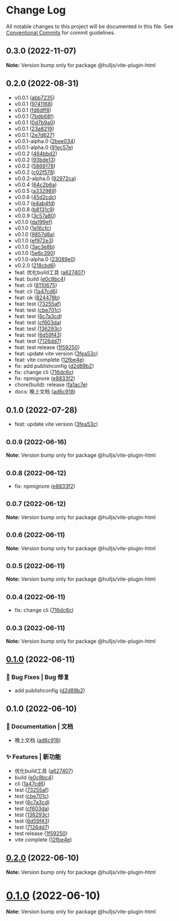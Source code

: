 # Change Log

All notable changes to this project will be documented in this file.
See [Conventional Commits](https://conventionalcommits.org) for commit guidelines.

## 0.3.0 (2022-11-07)

**Note:** Version bump only for package @hulljs/vite-plugin-html





## 0.2.0 (2022-08-31)

* v0.0.1 ([abb7235](https://github.com/luoguoxiong/hulljs/commit/abb7235))
* v0.0.1 ([9741168](https://github.com/luoguoxiong/hulljs/commit/9741168))
* v0.0.1 ([fd6dff8](https://github.com/luoguoxiong/hulljs/commit/fd6dff8))
* v0.0.1 ([7bdb68f](https://github.com/luoguoxiong/hulljs/commit/7bdb68f))
* v0.0.1 ([0d7b9a0](https://github.com/luoguoxiong/hulljs/commit/0d7b9a0))
* v0.0.1 ([23a8219](https://github.com/luoguoxiong/hulljs/commit/23a8219))
* v0.0.1 ([2e7d627](https://github.com/luoguoxiong/hulljs/commit/2e7d627))
* v0.0.1-alpha.0 ([2bee034](https://github.com/luoguoxiong/hulljs/commit/2bee034))
* v0.0.1-alpha.0 ([91ec57e](https://github.com/luoguoxiong/hulljs/commit/91ec57e))
* v0.0.2 ([484bbd2](https://github.com/luoguoxiong/hulljs/commit/484bbd2))
* v0.0.2 ([93bde13](https://github.com/luoguoxiong/hulljs/commit/93bde13))
* v0.0.2 ([5869178](https://github.com/luoguoxiong/hulljs/commit/5869178))
* v0.0.2 ([c02f578](https://github.com/luoguoxiong/hulljs/commit/c02f578))
* v0.0.2-alpha.0 ([92972ca](https://github.com/luoguoxiong/hulljs/commit/92972ca))
* v0.0.4 ([64c2b6a](https://github.com/luoguoxiong/hulljs/commit/64c2b6a))
* v0.0.5 ([a332989](https://github.com/luoguoxiong/hulljs/commit/a332989))
* v0.0.6 ([45d2cdc](https://github.com/luoguoxiong/hulljs/commit/45d2cdc))
* v0.0.7 ([e4ab4fd](https://github.com/luoguoxiong/hulljs/commit/e4ab4fd))
* v0.0.8 ([b8131c9](https://github.com/luoguoxiong/hulljs/commit/b8131c9))
* v0.0.9 ([3c57a80](https://github.com/luoguoxiong/hulljs/commit/3c57a80))
* v0.1.0 ([da199ef](https://github.com/luoguoxiong/hulljs/commit/da199ef))
* v0.1.0 ([1e16cfc](https://github.com/luoguoxiong/hulljs/commit/1e16cfc))
* v0.1.0 ([9857d8a](https://github.com/luoguoxiong/hulljs/commit/9857d8a))
* v0.1.0 ([ef972e3](https://github.com/luoguoxiong/hulljs/commit/ef972e3))
* v0.1.0 ([3ac3e8b](https://github.com/luoguoxiong/hulljs/commit/3ac3e8b))
* v0.1.0 ([5e6c390](https://github.com/luoguoxiong/hulljs/commit/5e6c390))
* v0.1.0-alpha.0 ([23089e0](https://github.com/luoguoxiong/hulljs/commit/23089e0))
* v0.2.0 ([218cbd6](https://github.com/luoguoxiong/hulljs/commit/218cbd6))
* feat: 优化build工具 ([a627407](https://github.com/luoguoxiong/hulljs/commit/a627407))
* feat: build ([e0c8bc4](https://github.com/luoguoxiong/hulljs/commit/e0c8bc4))
* feat: cli ([8110675](https://github.com/luoguoxiong/hulljs/commit/8110675))
* feat: cli ([1a47cd6](https://github.com/luoguoxiong/hulljs/commit/1a47cd6))
* feat: ok ([824478b](https://github.com/luoguoxiong/hulljs/commit/824478b))
* feat: test ([73255af](https://github.com/luoguoxiong/hulljs/commit/73255af))
* feat: test ([cbe701c](https://github.com/luoguoxiong/hulljs/commit/cbe701c))
* feat: test ([6c7a3cd](https://github.com/luoguoxiong/hulljs/commit/6c7a3cd))
* feat: test ([cf603da](https://github.com/luoguoxiong/hulljs/commit/cf603da))
* feat: test ([136293c](https://github.com/luoguoxiong/hulljs/commit/136293c))
* feat: test ([6d59f43](https://github.com/luoguoxiong/hulljs/commit/6d59f43))
* feat: test ([7126dd7](https://github.com/luoguoxiong/hulljs/commit/7126dd7))
* feat: test release ([1f59250](https://github.com/luoguoxiong/hulljs/commit/1f59250))
* feat: update vite version ([3fea53c](https://github.com/luoguoxiong/hulljs/commit/3fea53c))
* feat: vite complete ([12fbe4e](https://github.com/luoguoxiong/hulljs/commit/12fbe4e))
* fix: add publishconfig ([d2d89b2](https://github.com/luoguoxiong/hulljs/commit/d2d89b2))
* fix: change cli ([716dc6c](https://github.com/luoguoxiong/hulljs/commit/716dc6c))
* fix: npmignore ([e8833f2](https://github.com/luoguoxiong/hulljs/commit/e8833f2))
* chore(build): release ([fa1ac7e](https://github.com/luoguoxiong/hulljs/commit/fa1ac7e))
* docs: 晚上文档 ([ad6c918](https://github.com/luoguoxiong/hulljs/commit/ad6c918))





## 0.1.0 (2022-07-28)

* feat: update vite version ([3fea53c](https://github.com/luoguoxiong/hulljs/commit/3fea53c))





## <small>0.0.9 (2022-06-16)</small>

**Note:** Version bump only for package @hulljs/vite-plugin-html





## <small>0.0.8 (2022-06-12)</small>

* fix: npmignore ([e8833f2](https://github.com/luoguoxiong/hulljs/commit/e8833f2))





## <small>0.0.7 (2022-06-12)</small>

**Note:** Version bump only for package @hulljs/vite-plugin-html





## <small>0.0.6 (2022-06-11)</small>

**Note:** Version bump only for package @hulljs/vite-plugin-html





## <small>0.0.5 (2022-06-11)</small>

**Note:** Version bump only for package @hulljs/vite-plugin-html





## <small>0.0.4 (2022-06-11)</small>

* fix: change cli ([716dc6c](https://github.com/luoguoxiong/hulljs/commit/716dc6c))





## <small>0.0.3 (2022-06-11)</small>

**Note:** Version bump only for package @hulljs/vite-plugin-html





## [0.1.0](https://github.com/luoguoxiong/hulljs/compare/v0.0.3...v0.1.0) (2022-06-11)


### 🐛 Bug Fixes | Bug 修复

* add publishconfig ([d2d89b2](https://github.com/luoguoxiong/hulljs/commit/d2d89b27e89bef094a0d7f3ade77122395a78bc0))



## 0.1.0 (2022-06-10)


### 📝 Documentation | 文档

* 晚上文档 ([ad6c918](https://github.com/luoguoxiong/hulljs/commit/ad6c918b6899d1391b57b4fd295949fb6bc15bbe))


### ✨ Features | 新功能

* 优化build工具 ([a627407](https://github.com/luoguoxiong/hulljs/commit/a627407fcaea1153ff421c41ead174539be99b9b))
* build ([e0c8bc4](https://github.com/luoguoxiong/hulljs/commit/e0c8bc40d475ca5173fe3e86a016b89d0c59b628))
* cli ([1a47cd6](https://github.com/luoguoxiong/hulljs/commit/1a47cd6e44439cb94d1080cc3e0ee6556271383c))
* test ([73255af](https://github.com/luoguoxiong/hulljs/commit/73255af4f4a0fac7ce23bf0e3aa89e4577d9073b))
* test ([cbe701c](https://github.com/luoguoxiong/hulljs/commit/cbe701cb048f668ff4ec2d1ee1cb21e8ef87f930))
* test ([6c7a3cd](https://github.com/luoguoxiong/hulljs/commit/6c7a3cdcdbdb51c0a09f54b980e19320e94eb02c))
* test ([cf603da](https://github.com/luoguoxiong/hulljs/commit/cf603da4ad397f984352294fd4c66e994b35a74f))
* test ([136293c](https://github.com/luoguoxiong/hulljs/commit/136293c0e6d9e1fbcc37bf3a5d659978c81289b0))
* test ([6d59f43](https://github.com/luoguoxiong/hulljs/commit/6d59f43edde66d27b8d1eaed0fecd65d9b812587))
* test ([7126dd7](https://github.com/luoguoxiong/hulljs/commit/7126dd70765e17e4d0c3d16ac78dc82dd7a08c0e))
* test release ([1f59250](https://github.com/luoguoxiong/hulljs/commit/1f592508321fab77b739d9977e293b49063fb173))
* vite complete ([12fbe4e](https://github.com/luoguoxiong/hulljs/commit/12fbe4e43d2eca8c136baeeee66b1d90a0d0604c))



## [0.2.0](https://github.com/luoguoxiong/hulljs/compare/v0.1.0...v0.2.0) (2022-06-10)

**Note:** Version bump only for package @hulljs/vite-plugin-html





<a name="0.1.0"></a>
# [0.1.0](https://github.com/projects/luoguoxiong/repos/hulljs/compare/diff?targetBranch=refs%2Ftags%2Fv0.0.1&sourceBranch=refs%2Ftags%2Fv0.1.0) (2022-06-10)

**Note:** Version bump only for package @hulljs/vite-plugin-html
